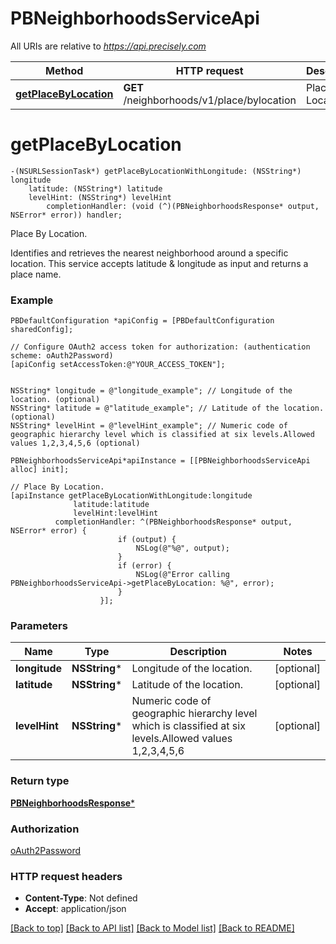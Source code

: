 # PBNeighborhoodsServiceApi

All URIs are relative to *https://api.precisely.com*

Method | HTTP request | Description
------------- | ------------- | -------------
[**getPlaceByLocation**](PBNeighborhoodsServiceApi.md#getplacebylocation) | **GET** /neighborhoods/v1/place/bylocation | Place By Location.


# **getPlaceByLocation**
```objc
-(NSURLSessionTask*) getPlaceByLocationWithLongitude: (NSString*) longitude
    latitude: (NSString*) latitude
    levelHint: (NSString*) levelHint
        completionHandler: (void (^)(PBNeighborhoodsResponse* output, NSError* error)) handler;
```

Place By Location.

Identifies and retrieves the nearest neighborhood around a specific location. This service accepts latitude & longitude as input and returns a place name.

### Example
```objc
PBDefaultConfiguration *apiConfig = [PBDefaultConfiguration sharedConfig];

// Configure OAuth2 access token for authorization: (authentication scheme: oAuth2Password)
[apiConfig setAccessToken:@"YOUR_ACCESS_TOKEN"];


NSString* longitude = @"longitude_example"; // Longitude of the location. (optional)
NSString* latitude = @"latitude_example"; // Latitude of the location. (optional)
NSString* levelHint = @"levelHint_example"; // Numeric code of geographic hierarchy level which is classified at six levels.Allowed values 1,2,3,4,5,6 (optional)

PBNeighborhoodsServiceApi*apiInstance = [[PBNeighborhoodsServiceApi alloc] init];

// Place By Location.
[apiInstance getPlaceByLocationWithLongitude:longitude
              latitude:latitude
              levelHint:levelHint
          completionHandler: ^(PBNeighborhoodsResponse* output, NSError* error) {
                        if (output) {
                            NSLog(@"%@", output);
                        }
                        if (error) {
                            NSLog(@"Error calling PBNeighborhoodsServiceApi->getPlaceByLocation: %@", error);
                        }
                    }];
```

### Parameters

Name | Type | Description  | Notes
------------- | ------------- | ------------- | -------------
 **longitude** | **NSString***| Longitude of the location. | [optional] 
 **latitude** | **NSString***| Latitude of the location. | [optional] 
 **levelHint** | **NSString***| Numeric code of geographic hierarchy level which is classified at six levels.Allowed values 1,2,3,4,5,6 | [optional] 

### Return type

[**PBNeighborhoodsResponse***](PBNeighborhoodsResponse.md)

### Authorization

[oAuth2Password](../README.md#oAuth2Password)

### HTTP request headers

 - **Content-Type**: Not defined
 - **Accept**: application/json

[[Back to top]](#) [[Back to API list]](../README.md#documentation-for-api-endpoints) [[Back to Model list]](../README.md#documentation-for-models) [[Back to README]](../README.md)

